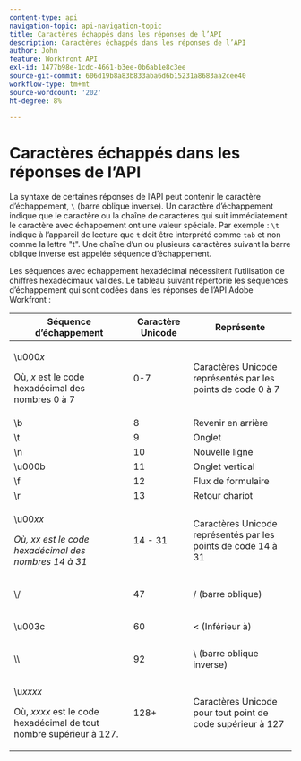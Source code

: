 ```yaml
---
content-type: api
navigation-topic: api-navigation-topic
title: Caractères échappés dans les réponses de l’API
description: Caractères échappés dans les réponses de l’API
author: John
feature: Workfront API
exl-id: 1477b98e-1cdc-4661-b3ee-0b6ab1e8c3ee
source-git-commit: 606d19b8a83b833aba6d6b15231a8683aa2cee40
workflow-type: tm+mt
source-wordcount: '202'
ht-degree: 8%

---
```


# Caractères échappés dans les réponses de l’API

La syntaxe de certaines réponses de l’API peut contenir le caractère d’échappement, `\` (barre oblique inverse). Un caractère d’échappement indique que le caractère ou la chaîne de caractères qui suit immédiatement le caractère avec échappement ont une valeur spéciale. Par exemple : `\t` indique à l’appareil de lecture que `t` doit être interprété comme `tab` et non comme la lettre &quot;t&quot;. Une chaîne d’un ou plusieurs caractères suivant la barre oblique inverse est appelée séquence d’échappement.

Les séquences avec échappement hexadécimal nécessitent l’utilisation de chiffres hexadécimaux valides. Le tableau suivant répertorie les séquences d’échappement qui sont codées dans les réponses de l’API Adobe Workfront :

<table style="table-layout:auto"> 
 <col> 
 <col> 
 <col> 
 <thead> 
  <tr> 
   <th><strong>Séquence d’échappement</strong> </th> 
   <th><strong>Caractère Unicode</strong> </th> 
   <th><strong>Représente</strong> </th> 
  </tr> 
 </thead> 
 <tbody> 
  <tr> 
   <td> <p>\u000<em>x</em></p> <p>Où, <em>x</em> est le code hexadécimal des nombres 0 à 7</p> </td> 
   <td>0-7</td> 
   <td>Caractères Unicode représentés par les points de code 0 à 7</td> 
  </tr> 
  <tr> 
   <td>\b</td> 
   <td>8</td> 
   <td>Revenir en arrière</td> 
  </tr> 
  <tr> 
   <td>\t</td> 
   <td>9</td> 
   <td>Onglet</td> 
  </tr> 
  <tr> 
   <td>\n</td> 
   <td>10</td> 
   <td>Nouvelle ligne</td> 
  </tr> 
  <tr> 
   <td>\u000b</td> 
   <td>11</td> 
   <td>Onglet vertical</td> 
  </tr> 
  <tr> 
   <td>\f</td> 
   <td>12</td> 
   <td>Flux de formulaire</td> 
  </tr> 
  <tr> 
   <td>\r</td> 
   <td>13</td> 
   <td>Retour chariot</td> 
  </tr> 
  <tr> 
   <td> <p>\u00<em>xx</em></p> <p><em>Où, xx est le code hexadécimal des nombres 14 à 31</em> </p> </td> 
   <td>14 - 31</td> 
   <td>Caractères Unicode représentés par les points de code 14 à 31</td> 
  </tr> 
  <tr> 
   <td> <p>\/</p> </td> 
   <td>47</td> 
   <td>/ (barre oblique)</td> 
  </tr> 
  <tr> 
   <td> <p>\u003c</p> </td> 
   <td>60</td> 
   <td>&lt; (Inférieur à)</td> 
  </tr> 
  <tr> 
   <td> <p>\\</p> </td> 
   <td>92</td> 
   <td>\ (barre oblique inverse)</td> 
  </tr> 
  <tr> 
   <td> <p>\u<em>xxxx</em></p> <p>Où, <em>xxxx</em> est le code hexadécimal de tout nombre supérieur à 127.</p> </td> 
   <td>128+</td> 
   <td>Caractères Unicode pour tout point de code supérieur à 127</td> 
  </tr> 
 </tbody> 
</table>
